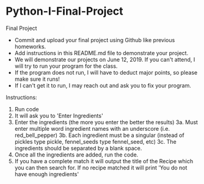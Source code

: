 # Python-I-Final-Project
Final Project

* Commit and upload your final project using Github like previous homeworks. 
* Add instructions in this README.md file to demonstrate your project.
* We will demonstrate our projects on June 12, 2019. If you can't attend, I will try to run your program for the class.
* If the program does not run, I will have to deduct major points, so please make sure it runs!
* If I can't get it to run, I may reach out and ask you to fix your program. 

Instructions:
1. Run code
2. It will ask you to 'Enter Ingredients'
3. Enter the ingredients (the more you enter the better the results)
3a. Must enter multiple word ingredient names with an underscore (i.e. red_bell_pepper)
3b. Each ingredient must be a singular (instead of pickles type pickle, fennel_seeds type fennel_seed, etc) 
3c. The ingredients should be separated by a blank space. 
4. Once all the ingredients are added, run the code. 
5. If you have a complete match it will output the title of the Recipe which you can then search for. If no recipe matched it will print 'You do not have enough ingredients'
